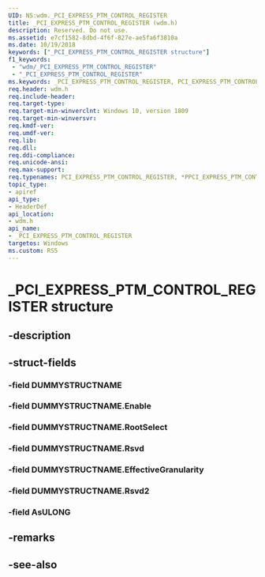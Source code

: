 ```yaml
---
UID: NS:wdm._PCI_EXPRESS_PTM_CONTROL_REGISTER
title: _PCI_EXPRESS_PTM_CONTROL_REGISTER (wdm.h)
description: Reserved. Do not use.
ms.assetid: e7cf1582-8dbd-4f6f-827e-ae5fa6f3810a
ms.date: 10/19/2018
keywords: ["_PCI_EXPRESS_PTM_CONTROL_REGISTER structure"]
f1_keywords:
 - "wdm/_PCI_EXPRESS_PTM_CONTROL_REGISTER"
 - "_PCI_EXPRESS_PTM_CONTROL_REGISTER"
ms.keywords: _PCI_EXPRESS_PTM_CONTROL_REGISTER, PCI_EXPRESS_PTM_CONTROL_REGISTER, *PPCI_EXPRESS_PTM_CONTROL_REGISTER, 
req.header: wdm.h
req.include-header:
req.target-type:
req.target-min-winverclnt: Windows 10, version 1809
req.target-min-winversvr:
req.kmdf-ver:
req.umdf-ver:
req.lib:
req.dll:
req.ddi-compliance:
req.unicode-ansi:
req.max-support:
req.typenames: PCI_EXPRESS_PTM_CONTROL_REGISTER, *PPCI_EXPRESS_PTM_CONTROL_REGISTER
topic_type: 
- apiref
api_type: 
- HeaderDef
api_location: 
- wdm.h
api_name: 
- _PCI_EXPRESS_PTM_CONTROL_REGISTER
targetos: Windows
ms.custom: RS5
---
```


# _PCI_EXPRESS_PTM_CONTROL_REGISTER structure

## -description


## -struct-fields

### -field DUMMYSTRUCTNAME
 
### -field DUMMYSTRUCTNAME.Enable
 
### -field DUMMYSTRUCTNAME.RootSelect
 
### -field DUMMYSTRUCTNAME.Rsvd
 
### -field DUMMYSTRUCTNAME.EffectiveGranularity
 
### -field DUMMYSTRUCTNAME.Rsvd2
 
### -field AsULONG
 

## -remarks

## -see-also
